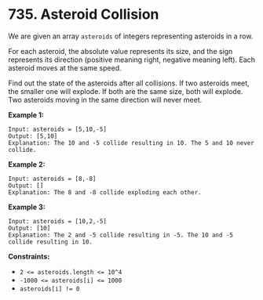 # 735. Asteroid Collision

We are given an array `asteroids` of integers representing asteroids in a row.

For each asteroid, the absolute value represents its size, and the  sign represents its direction (positive meaning right, negative meaning  left). Each asteroid moves at the same speed.

Find out the state of the asteroids after all collisions. If two  asteroids meet, the smaller one will explode. If both are the same size, both will explode. Two asteroids moving in the same direction will  never meet.

**Example 1:**

```()
Input: asteroids = [5,10,-5]
Output: [5,10]
Explanation: The 10 and -5 collide resulting in 10. The 5 and 10 never collide.
```

**Example 2:**

```()
Input: asteroids = [8,-8]
Output: []
Explanation: The 8 and -8 collide exploding each other.
```

**Example 3:**

```()
Input: asteroids = [10,2,-5]
Output: [10]
Explanation: The 2 and -5 collide resulting in -5. The 10 and -5 collide resulting in 10.
```

**Constraints:**

- `2 <= asteroids.length <= 10^4`
- `-1000 <= asteroids[i] <= 1000`
- `asteroids[i] != 0`
